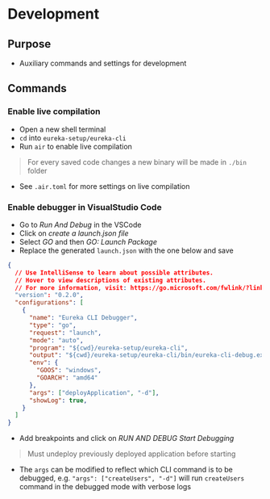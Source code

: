 # Development

## Purpose

- Auxiliary commands and settings for development

## Commands

### Enable live compilation

- Open a new shell terminal
- `cd` into `eureka-setup/eureka-cli`
- Run `air` to enable live compilation

> For every saved code changes a new binary will be made in `./bin` folder

- See `.air.toml` for more settings on live compilation

### Enable debugger in VisualStudio Code

- Go to *Run And Debug* in the VSCode
- Click on *create a launch.json file*
- Select *GO* and then *GO: Launch Package*
- Replace the generated `launch.json` with the one below and save

```json
{
  // Use IntelliSense to learn about possible attributes.
  // Hover to view descriptions of existing attributes.
  // For more information, visit: https://go.microsoft.com/fwlink/?linkid=830387
  "version": "0.2.0",
  "configurations": [
    {
      "name": "Eureka CLI Debugger",
      "type": "go",
      "request": "launch",
      "mode": "auto",
      "program": "${cwd}/eureka-setup/eureka-cli",
      "output": "${cwd}/eureka-setup/eureka-cli/bin/eureka-cli-debug.exe",
      "env": {
        "GOOS": "windows", 
        "GOARCH": "amd64"
      },
      "args": ["deployApplication", "-d"],
      "showLog": true,
    }
  ]
}
```

- Add breakpoints and click on *RUN AND DEBUG Start Debugging*

> Must undeploy previously deployed application before starting

- The `args` can be modified to reflect which CLI command is to be debugged, e.g. `"args": ["createUsers", "-d"]` will run `createUsers` command in the debugged mode with verbose logs
